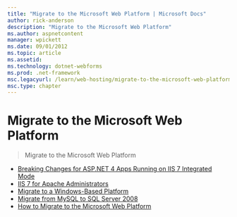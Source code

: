 ```yaml
---
title: "Migrate to the Microsoft Web Platform | Microsoft Docs"
author: rick-anderson
description: "Migrate to the Microsoft Web Platform"
ms.author: aspnetcontent
manager: wpickett
ms.date: 09/01/2012
ms.topic: article
ms.assetid: 
ms.technology: dotnet-webforms
ms.prod: .net-framework
msc.legacyurl: /learn/web-hosting/migrate-to-the-microsoft-web-platform
msc.type: chapter
---
```

Migrate to the Microsoft Web Platform
====================
> Migrate to the Microsoft Web Platform


- [Breaking Changes for ASP.NET 4 Apps Running on IIS 7 Integrated Mode](breaking-changes-for-aspnet-4-apps-running-on-iis-7-integrated-mode.md)
- [IIS 7 for Apache Administrators](iis-for-apache-administrators.md)
- [Migrate to a Windows-Based Platform](migrate-to-a-windows-based-platform.md)
- [Migrate from MySQL to SQL Server 2008](migrate-from-mysql-to-sql-server-2008.md)
- [How to Migrate to the Microsoft Web Platform](how-to-migrate-to-the-microsoft-web-platform.md)